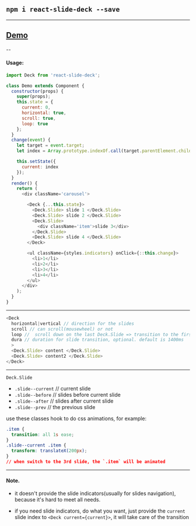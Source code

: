 ## `npm i react-slide-deck --save`

---

## [Demo](http://output.jsbin.com/dogofa)

--

#### Usage:

```js
import Deck from 'react-slide-deck';

class Demo extends Component {
  constructor(props) {
    super(props);
    this.state = {
      current: 0,
      horizontal: true,
      scroll: true,
      loop: true
    };
  }
  change(event) {
    let target = event.target;
    let index = Array.prototype.indexOf.call(target.parentElement.children, target);

    this.setState({
      current: index
    });
  }
  render() {
    return (
      <div className='carousel'>

        <Deck {...this.state}>
          <Deck.Slide> slide 1 </Deck.Slide>
          <Deck.Slide> slide 2 </Deck.Slide>
          <Deck.Slide>
            <div className='item'>slide 3</div>
          </Deck.Slide>
          <Deck.Slide> slide 4 </Deck.Slide>
        </Deck>

        <ul className={styles.indicators} onClick={::this.change}>
          <li>1</li>
          <li>2</li>
          <li>3</li>
          <li>4</li>
        </ul>
      </div>
    );
  }
}

```

---

```js
<Deck
  horizontal|vertical // direction for the slides
  scroll // can scroll(mousewheel) or not
  loop //  scroll down on the last Deck.Slide => transition to the first Deck.Slide. only work when `scroll` is set
  dura // duration for slide transition, optional. default is 1400ms
  >
  <Deck.Slide> content </Deck.Slide>
  <Deck.Slide> content2 </Deck.Slide>
</Deck>
```

---

`Deck.Slide`
- `.slide--current` // current slide
- `.slide--before` // slides before current slide
- `.slide--after` // slides after current slide
- `.slide--prev` // the previous slide

use these classes hook to do css animations, for example:
```css
.item {
  transition: all 1s ease;
}
.slide--current .item {
  transform: translateX(200px);
}
// when switch to the 3rd slide, the `.item` will be animated
```

---

#### Note.

- it doesn't provide the slide indicators(usually for slides navigation), because it's hard to meet all needs.

- if you need slide indicators, do what you want, just provide the `current` slide index to `<Deck current={current}>`, it will take care of the transition
